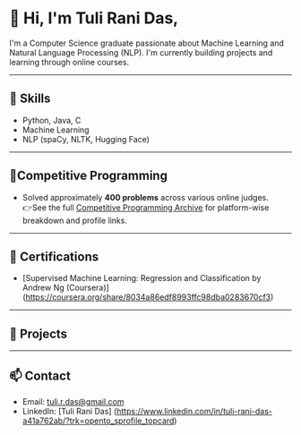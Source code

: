 # 👋 Hi, I'm Tuli Rani Das,

I'm a Computer Science graduate passionate about Machine Learning and Natural Language Processing (NLP). I'm currently building projects and learning through online courses.

---

## 🚀 Skills
- Python, Java, C
- Machine Learning
- NLP (spaCy, NLTK, Hugging Face)
---

## 🧮Competitive Programming
- Solved approximately **400 problems** across various online judges.  
👉See the full [Competitive Programming Archive](https://github.com/TuliDas/Competitive-Programming-Archive#readme) for platform-wise breakdown and profile links.

---

## 📜 Certifications
- [Supervised Machine Learning: Regression and Classification by Andrew Ng (Coursera)] (https://coursera.org/share/8034a86edf8993ffc98dba0283670cf3)
---

## 📂 Projects

---

## 📫 Contact
- Email: tuli.r.das@gmail.com 
- LinkedIn: [Tuli Rani Das] (https://www.linkedin.com/in/tuli-rani-das-a41a762ab/?trk=opento_sprofile_topcard)
